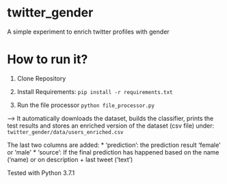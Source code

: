 # twitter_gender
A simple experiment to enrich twitter profiles with gender

# How to run it?
1. Clone Repository

2. Install Requirements:
`pip install -r requirements.txt`

3. Run the file processor
`python file_processor.py`


—> It automatically downloads the dataset, builds the classifier, prints the test results and stores an enriched version of the dataset (csv file) under:
`twitter_gender/data/users_enriched.csv`

The last two columns are added: 
		* ‘prediction’: the prediction result ‘female’ or ‘male'
		* ‘source’: If the final prediction has happened based on the name (’name) or on description + last tweet (’text’)

Tested with Python 3.7.1
